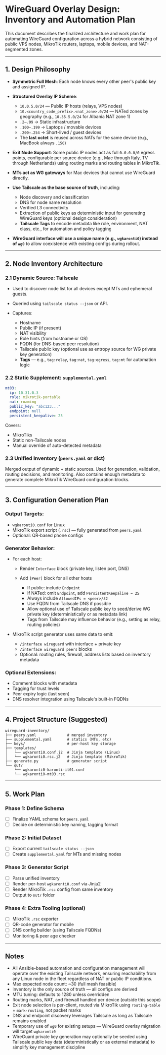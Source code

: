 # WireGuard Overlay Design: Inventory and Automation Plan

This document describes the finalized architecture and work plan for automating WireGuard configuration across a hybrid network consisting of public VPS nodes, MikroTik routers, laptops, mobile devices, and NAT-segmented zones.

---

## 1. Design Philosophy

* **Symmetric Full Mesh**: Each node knows every other peer's public key and assigned IP.
* **Structured Overlay IP Scheme**:

  * `10.0.5.0/24` — Public IP hosts (relays, VPS nodes)
  * `10.<country_code_prefix>.<nat_zone>.0/24` — NATed zones by geography (e.g., `10.35.5.0/24` for Albania NAT zone 1)
  * `.2–.99` → Static infrastructure
  * `.100–.199` → Laptops / movable devices
  * `.200–.254` → Short-lived / guest devices
  * The **last octet** is reused across NATs for the same device (e.g., MacBook always `.150`)
* **Exit Node Support**: Some public IP nodes act as full `0.0.0.0/0` egress points, configurable per source device (e.g., Mac through Italy, TV through Netherlands) using routing marks and routing tables in MikroTik.
* **MTs act as WG gateways** for Mac devices that cannot use WireGuard directly.
* **Use Tailscale as the base source of truth**, including:

  * Node discovery and classification
  * DNS for node name resolution
  * Verified L3 connectivity
  * Extraction of public keys as deterministic input for generating WireGuard keys (optional design consideration)
  * **Tailscale Tags** to encode metadata like role, environment, NAT class, etc., for automation and policy tagging
* **WireGuard interface will use a unique name (e.g., `wgkaronti0`) instead of `wg0`** to allow coexistence with existing configs during rollout.

---

## 2. Node Inventory Architecture

### 2.1 Dynamic Source: Tailscale

* Used to discover node list for all devices except MTs and ephemeral guests.
* Queried using `tailscale status --json` or API.
* Captures:

  * Hostname
  * Public IP (if present)
  * NAT visibility
  * Role hints (from hostname or OS)
  * FQDN (for DNS-based peer resolution)
  * Tailscale public key (optional use as entropy source for WG private key generation)
  * **Tags** — e.g., `tag:relay`, `tag:nat`, `tag:egress`, `tag:mt` for automation logic

### 2.2 Static Supplement: `supplemental.yaml`

```yaml
mt03:
  ip: 10.31.0.3
  role: mikrotik-portable
  nat: roaming
  public_key: "abc123..."
  endpoint: null
  persistent_keepalive: 25
```

Covers:

* MikroTiks
* Static non-Tailscale nodes
* Manual override of auto-detected metadata

### 2.3 Unified Inventory (`peers.yaml` or dict)

Merged output of dynamic + static sources.
Used for generation, validation, routing decisions, and monitoring.
Also contains enough metadata to generate complete MikroTik WireGuard configuration blocks.

---

## 3. Configuration Generation Plan

### Output Targets:

* `wgkaronti0.conf` for Linux
* MikroTik export script (`.rsc`) — fully generated from `peers.yaml`
* Optional: QR-based phone configs

### Generator Behavior:

* For each host:

  * Render `Interface` block (private key, listen port, DNS)
  * Add `[Peer]` block for all other hosts

    * If public: include `Endpoint`
    * If NATed: omit `Endpoint`, add `PersistentKeepalive = 25`
    * Always include `AllowedIPs = <peer>/32`
    * Use FQDN from Tailscale DNS if possible
    * Allow optional use of Tailscale public key to seed/derive WG private key (deterministically or as metadata link)
    * Tags from Tailscale may influence behavior (e.g., setting as relay, routing policies)
* MikroTik script generator uses same data to emit:

  * `/interface wireguard` with interface + private key
  * `/interface wireguard peers` blocks
  * Optional: routing rules, firewall, address lists based on inventory metadata

### Optional Extensions:

* Comment blocks with metadata
* Tagging for trust levels
* Peer expiry logic (last seen)
* DNS resolver integration using Tailscale's built-in FQDNs

---

## 4. Project Structure (Suggested)

```
wireguard-inventory/
├── peers.yaml              # merged inventory
├── supplemental.yaml       # statics (MTs, etc)
├── keys/                   # per-host key storage
├── templates/
│   └── wgkaronti0.conf.j2  # Jinja template (Linux)
│   └── wgkaronti0.rsc.j2   # Jinja template (MikroTik)
├── generate.py             # generator script
└── out/
    └── wgkaronti0-karonti-it01.conf
    └── wgkaronti0-mt03.rsc
```

---

## 5. Work Plan

### Phase 1: Define Schema

* [ ] Finalize YAML schema for `peers.yaml`
* [ ] Decide on deterministic key naming, tagging format

### Phase 2: Initial Dataset

* [ ] Export current `tailscale status --json`
* [ ] Create `supplemental.yaml` for MTs and missing nodes

### Phase 3: Generator Script

* [ ] Parse unified inventory
* [ ] Render per-host `wgkaronti0.conf` via Jinja2
* [ ] Render MikroTik `.rsc` config from same inventory
* [ ] Output to `out/` folder

### Phase 4: Extra Tooling (optional)

* [ ] MikroTik `.rsc` exporter
* [ ] QR-code generator for mobile
* [ ] DNS config builder (using Tailscale FQDNs)
* [ ] Monitoring & peer age checker

---

## Notes

* All Ansible-based automation and configuration management will operate over the existing Tailscale network, ensuring reachability from any Linux node in the fleet regardless of NAT or public IP conditions.
* Max expected node count: \~30 (full mesh feasible)
* Inventory is the only source of truth — all configs are derived
* MTU tuning: defaults to 1280 unless overridden
* Routing marks, NAT, and firewall handled per device (outside this scope)
* Exit node selection is per-client, routed via MikroTik using `routing-table` + `mark-routing`, not packet marks
* DNS and endpoint discovery leverages Tailscale as long as Tailscale remains enabled
* Temporary use of `wg0` for existing setups — WireGuard overlay migration will target `wgkaronti0`
* WireGuard private key generation may optionally be seeded using Tailscale public key data (deterministically or as external metadata) to simplify key management discipline

